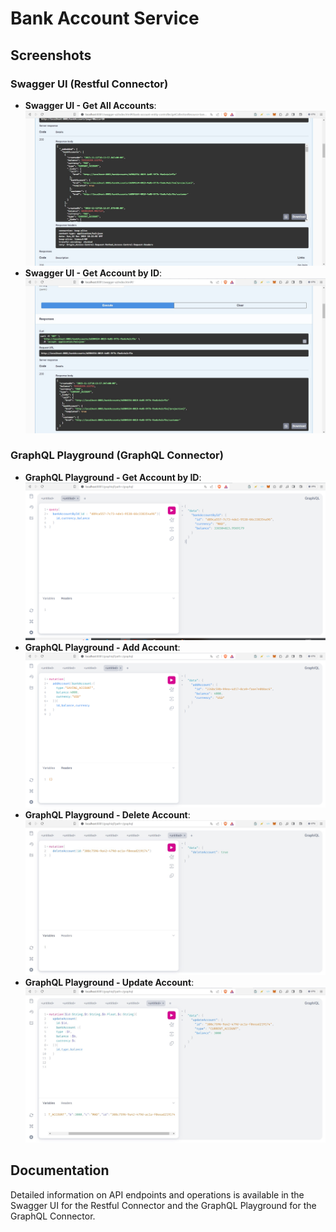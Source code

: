 # Bank Account Service

## Screenshots

### Swagger UI (Restful Connector)
- **Swagger UI - Get All Accounts**: ![Swagger UI - Get All Accounts](screenshots/text-swagger-get-all-accounts.jpg)
- **Swagger UI - Get Account by ID**: ![Swagger UI - Get Account by ID](screenshots/get-account-by-id-test.jpg)

### GraphQL Playground (GraphQL Connector)
- **GraphQL Playground - Get Account by ID**: ![GraphQL Playground - Get Account by ID](screenshots/accountByIdGraphQL.PNG)
- **GraphQL Playground - Add Account**: ![GraphQL Playground - Add Account](screenshots/addaccount_graphQL.PNG)
- **GraphQL Playground - Delete Account**: ![GraphQL Playground - Delete Account](screenshots/delete_account_graphql.jpg)
- **GraphQL Playground - Update Account**: ![GraphQL Playground - Update Account](screenshots/update_graphql.jpg)


## Documentation

Detailed information on API endpoints and operations is available in the Swagger UI for the Restful Connector and the GraphQL Playground for the GraphQL Connector.

